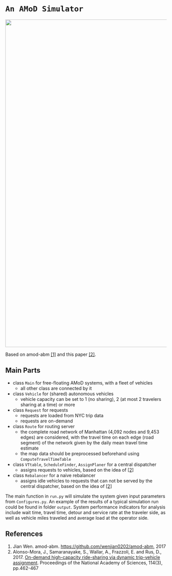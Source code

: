 # `An AMoD Simulator`
<img src="https://github.com/Leot6/AMoD/blob/master/demo.gif" width="1024">

Based on amod-abm [[1]](https://github.com/Leot6/AMoD#references) and this paper [[2]](https://github.com/Leot6/AMoD#references).

## Main Parts

- class `Main` for free-floating AMoD systems, with a fleet of vehicles
  - all other class are connected by it
- class `Vehicle` for (shared) autonomous vehicles
  - vehicle capacity can be set to 1 (no sharing), 2 (at most 2 travelers sharing at a time) or more
- class `Request` for requests
  - requests are loaded from NYC trip data
  - requests are on-demand
- class `Route` for routing server
  - the complete road network of Manhattan (4,092 nodes and 9,453 edges) are considered, with the travel time on each edge (road segment) of the network given by the daily mean travel time estimate
  - the map data should be preprocessed beforehand using `ComputeTravelTimeTable`
- class `VTtable`, `ScheduleFinder`, `AssignPlaner` for a central dispatcher
  - assigns requests to vehicles, based on the idea of [[2]](https://github.com/Leot6/AMoD#references)
- class `Rebalancer` for a naive rebalancer  
  - assigns idle vehicles to requests that can not be served by the central dispatcher, based on the idea of [[2]](https://github.com/Leot6/AMoD#references)

The main function in `run.py` will simulate the system given input parameters from `Configures.py`. An example of the results of a typical simulation run could be found in folder `output`. System performance indicators for analysis include wait time, travel time, detour and service rate at the traveler side, as well as vehicle miles traveled and average load at the operator side.


<!--

## Installation of OSRM (not used at now)

> This installation guideline targets MacOS.

> OSRM, written in C++14, should be built from source beforehand. For more information please go to OSRM [Wiki](https://github.com/Project-OSRM/osrm-backend#open-source-routing-machine).

> The route returned by OSRM is not consistant in some situation when using the built-in vehicle status updating code. (e.g. After a vehicle movies along a route (A->B), which duration is 90s, for 20s and stops at a midpoint between A and B, the route returned by OSRM from the midpoint to B might be 75s instead of 70s as expected.)

Install HomeBrew if not available:
```
/usr/bin/ruby -e "$(curl -fsSL https://raw.githubusercontent.com/Homebrew/install/master/install)"
```
Install wget if not available:
```
brew install wget
```
Similarly, install all other necessary dependencies:
```
brew install boost git cmake libzip libstxxl libxml2 lua tbb ccache
brew install GDAL
``` 

Get new OSRM source files and extract:
```
wget https://github.com/Project-OSRM/osrm-backend/archive/v5.21.0.tar.gz
tar -xzf v5.21.0.tar.gz
```
> v5.21.0 is the [latest release](https://github.com/Project-OSRM/osrm-backend/releases) for the time being (26 Dec, 2018).

Get into the folder:
```
cd osrm-backend-5.21.0
```
Make files:
```
mkdir build
cd build
cmake ../
make -j
cd ..
```
The `osrm-routed` executable should be working now. The next step is to grab a `.osm.pbf` OpenStreetMap extract from [Geofabrik](http://download.geofabrik.de/index.html) or [BBBike](https://extract.bbbike.org/) (recommended). Here, we use areas of London as a toy case:
```
wget http://download.geofabrik.de/europe/great-britain/england/greater-london-latest.osm.pbf
```
Extract the road network:
```
./build/osrm-extract greater-london-latest.osm.pbf -p profiles/car.lua
```
Create the hierarchy:
```
./build/osrm-contract greater-london-latest.osm.pbf  
```
> The Open Source Routing Machine is a C++ implementation of a high-performance routing engine for shortest paths in OpenStreetMap road networks. It uses an implementation of Contraction Hierarchies and is able to compute and output a shortest path between any origin and destination within a few milliseconds.

The installation is done. Run the OSRM engine and establish an routing server:
```
./build/osrm-routed greater-london-latest.osrm
```
[General Options](https://github.com/Project-OSRM/osrm-backend/blob/master/docs/http.md) gives syntax for all possible services that OSRM is providing. 

-->


## References

1. Jian Wen. amod-abm. https://github.com/wenjian0202/amod-abm, 2017
2. Alonso-Mora, J., Samaranayake, S., Wallar, A., Frazzoli, E. and Rus, D., 2017. [On-demand high-capacity ride-sharing via dynamic trip-vehicle assignment](https://www.pnas.org/content/114/3/462.short). Proceedings of the National Academy of Sciences, 114(3), pp.462-467


